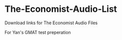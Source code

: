 # The-Economist-Audio-List
Download links for The Economist Audio Files


For Yan's GMAT test preperation
